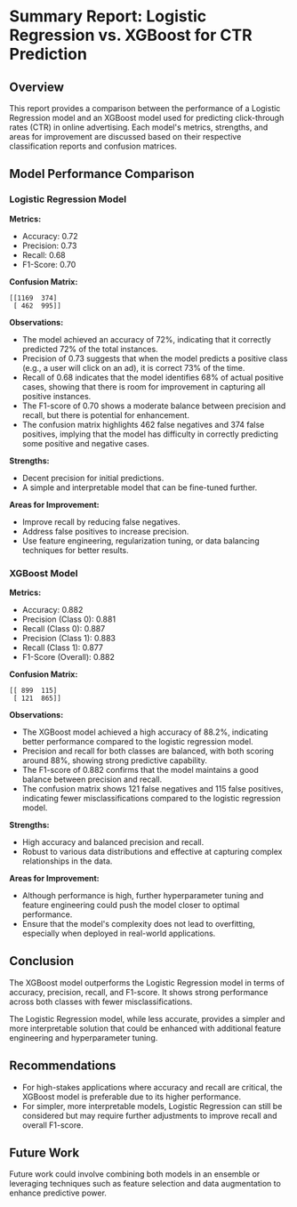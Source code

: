 # Summary Report: Logistic Regression vs. XGBoost for CTR Prediction

## Overview

This report provides a comparison between the performance of a Logistic Regression model and an XGBoost model used for predicting click-through rates (CTR) in online advertising. Each model's metrics, strengths, and areas for improvement are discussed based on their respective classification reports and confusion matrices.

## Model Performance Comparison

### Logistic Regression Model

**Metrics:**

- Accuracy: 0.72
- Precision: 0.73
- Recall: 0.68
- F1-Score: 0.70

**Confusion Matrix:**

```
[[1169  374]
 [ 462  995]]
```

**Observations:**

- The model achieved an accuracy of 72%, indicating that it correctly predicted 72% of the total instances.
- Precision of 0.73 suggests that when the model predicts a positive class (e.g., a user will click on an ad), it is correct 73% of the time.
- Recall of 0.68 indicates that the model identifies 68% of actual positive cases, showing that there is room for improvement in capturing all positive instances.
- The F1-score of 0.70 shows a moderate balance between precision and recall, but there is potential for enhancement.
- The confusion matrix highlights 462 false negatives and 374 false positives, implying that the model has difficulty in correctly predicting some positive and negative cases.

**Strengths:**

- Decent precision for initial predictions.
- A simple and interpretable model that can be fine-tuned further.

**Areas for Improvement:**

- Improve recall by reducing false negatives.
- Address false positives to increase precision.
- Use feature engineering, regularization tuning, or data balancing techniques for better results.

### XGBoost Model

**Metrics:**

- Accuracy: 0.882
- Precision (Class 0): 0.881
- Recall (Class 0): 0.887
- Precision (Class 1): 0.883
- Recall (Class 1): 0.877
- F1-Score (Overall): 0.882

**Confusion Matrix:**

```
[[ 899  115]
 [ 121  865]]
```

**Observations:**

- The XGBoost model achieved a high accuracy of 88.2%, indicating better performance compared to the logistic regression model.
- Precision and recall for both classes are balanced, with both scoring around 88%, showing strong predictive capability.
- The F1-score of 0.882 confirms that the model maintains a good balance between precision and recall.
- The confusion matrix shows 121 false negatives and 115 false positives, indicating fewer misclassifications compared to the logistic regression model.

**Strengths:**

- High accuracy and balanced precision and recall.
- Robust to various data distributions and effective at capturing complex relationships in the data.

**Areas for Improvement:**

- Although performance is high, further hyperparameter tuning and feature engineering could push the model closer to optimal performance.
- Ensure that the model's complexity does not lead to overfitting, especially when deployed in real-world applications.

## Conclusion

The XGBoost model outperforms the Logistic Regression model in terms of accuracy, precision, recall, and F1-score. It shows strong performance across both classes with fewer misclassifications.

The Logistic Regression model, while less accurate, provides a simpler and more interpretable solution that could be enhanced with additional feature engineering and hyperparameter tuning.

## Recommendations

- For high-stakes applications where accuracy and recall are critical, the XGBoost model is preferable due to its higher performance.
- For simpler, more interpretable models, Logistic Regression can still be considered but may require further adjustments to improve recall and overall F1-score.

## Future Work

Future work could involve combining both models in an ensemble or leveraging techniques such as feature selection and data augmentation to enhance predictive power.
